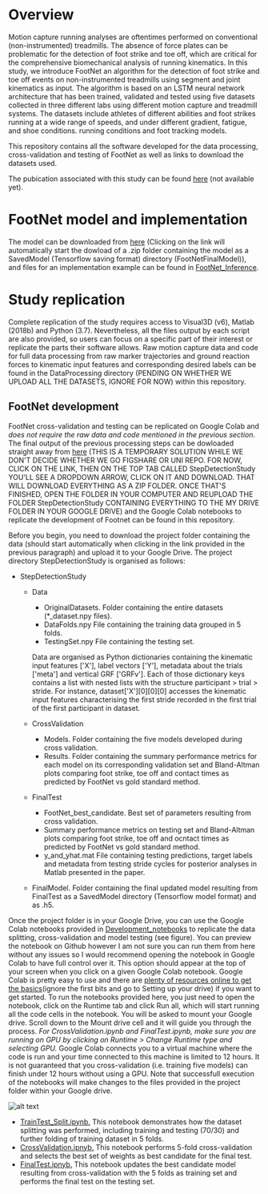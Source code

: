 # Overview

Motion capture running analyses are oftentimes performed on conventional (non-instrumented) treadmills. The absence of force plates can be problematic for the detection of foot strike and toe off, which are critical for the comprehensive biomechanical analysis of running kinematics. In this study, we introduce FootNet an algorithm for the detection of foot strike and toe off events on non-instrumented treadmills using segment and joint kinematics as input. The algorithm is based on an LSTM neural network architecture that has been trained, validated and tested using five datasets collected in three different labs using different motion capture and treadmill systems. The datasets include athletes of different abilities and foot strikes running at a wide range of speeds, and under different gradient, fatigue, and shoe conditions. running conditions and foot tracking models.

This repository contains all the software developed for the data processing, cross-validation and testing of FootNet as well as links to download the datasets used.

The pubication associated with this study can be found [here](link2pub) (not available yet).

# FootNet model and implementation

The model can be downloaded from [here](https://drive.google.com/uc?export=download&id=18y8RhQTH3d1Nqp-CWiM415suUZxqjj-9) (Clicking on the link will automatically start the dowload of a .zip folder containing the model as a SavedModel (Tensorflow saving format) directory (FootNetFinalModel)), and files for an implementation example can be found in [FootNet_Inference](https://github.com/adrianrivadulla/FootNet_Development/tree/main/FootNet_Inference).

# Study replication

Complete replication of the study requires access to Visual3D (v6), Matlab (2018b) and Python (3.7). Nevertheless, all the files output by each script are also provided, so users can focus on a specific part of their interest or replicate the parts their software allows. Raw motion capture data and code for full data processing from raw marker trajectories and ground reaction forces to kinematic input features and corresponding desired labels can be found in the DataProcessing directory (PENDING ON WHETHER WE UPLOAD ALL THE DATASETS, IGNORE FOR NOW) within this repository.

## FootNet development

FootNet cross-validation and testing can be replicated on Google Colab and *does not require the raw data and code mentioned in the previous section*. The final output of the previous processing steps can be dowloaded straight away from [here](https://drive.google.com/drive/folders/1MMpsXvz8-rDjTwwfOrp_k7zS_Om1gqLy?usp=sharing) (THIS IS A TEMPORARY SOLUTION WHILE WE DON'T DECIDE WHETHER WE GO FIGSHARE OR UNI REPO. FOR NOW, CLICK ON THE LINK, THEN ON THE TOP TAB CALLED StepDetectionStudy YOU'LL SEE A DROPDOWN ARROW, CLICK ON IT AND DOWNLOAD. THAT WILL DOWNLOAD EVERYTHING AS A ZIP FOLDER. ONCE THAT'S FINISHED, OPEN THE FOLDER IN YOUR COMPUTER AND REUPLOAD THE FOLDER StepDetectionStudy CONTAINING EVERYTHING TO THE MY DRIVE FOLDER IN YOUR GOOGLE DRIVE) and the Google Colab notebooks to replicate the development of Footnet can be found in this repository.

Before you begin, you need to download the project folder containing the data (should start automatically when clicking in the link provided in the previous paragraph)
and upload it to your Google Drive. The project directory StepDetectionStudy is organised as follows:

  - StepDetectionStudy
    - Data
      - OriginalDatasets. Folder containing the entire datasets (*_dataset.npy files).
      - DataFolds.npy File containing the training data grouped in 5 folds.
      - TestingSet.npy File containing the testing set.
      
      Data are organised as Python dictionaries containing the kinematic input features ['X'], label vectors ['Y'], metadata about the trials ['meta'] and vertical GRF ['GRFv']. Each of those dictionary keys contains a list with nested lists with the structure participant > trial > stride. For instance, dataset['X'][0][0][0] accesses the kinematic input features characterising the first stride recorded in the first trial of the first participant in dataset.
      
    - CrossValidation
      - Models. Folder containing the five models developed during cross validation.
      - Results. Folder containing the summary performance metrics for each model on its corresponding validation set and Bland-Altman plots comparing foot strike, toe off and contact times as predicted by FootNet vs gold standard method.
    - FinalTest
      - FootNet_best_candidate. Best set of parameters resulting from cross validation.
      - Summary performance metrics on testing set and Bland-Altman plots comparing foot strike, toe off and ocntact times as predicted by FootNet vs gold standard method.
      - y_and_yhat.mat File containing testing predictions, target labels and metadata from testing stride cycles for posterior analyses in Matlab presented in the paper.
    - FinalModel. Folder containing the final updated model resulting from FinalTest as a SavedModel directory (Tensorflow model format) and as .h5.

Once the project folder is in your Google Drive, you can use the Google Colab notebooks provided in [Development_notebooks](https://github.com/adrianrivadulla/FootNet_Development/tree/main/Development_notebooks) to replicate the data splitting, cross-validation and model testing (see figure). You can preview the notebook on Github however I am not sure you can run them from here without any issues so I would recommend opening the notebook in Google Colab to have full control over it. This option should appear at the top of your screen when you click on a given Google Colab notebook. Google Colab is pretty easy to use and there are [plenty of resources online to get the basics](https://towardsdatascience.com/getting-started-with-google-colab-f2fff97f594c)(ignore the first bits and go to Setting up your drive) if you want to get started. To run the notebooks provided here, you just need to open the notebook, click on the Runtime tab and click Run all, which will start running all the code cells in the notebook. You will be asked to mount your Google drive. Scroll down to the Mount drive cell and it will guide you through the process. *For CrossValidation.ipynb and FinalTest.ipynb, make sure you are running on GPU by clicking on Runtime > Change Runtime type and selecting GPU.* Google Colab connects you to a virtual machine where the code is run and your time connected to this machine is limited to 12 hours. It is not guaranteed that you cross-validation (i.e. training five models) can finish under 12 hours without using a GPU. Note that successfull execution of the notebooks will make changes to the files provided in the project folder within your Google drive.

![alt text](https://github.com/adrianrivadulla/FootNet_Development/blob/main/docs/img/data_flow.png?raw=true)

   - [TrainTest_Split.ipynb.](https://github.com/adrianrivadulla/FootNet_Development/blob/main/Development_notebooks/TrainTest_Split.ipynb) This notebook demonstrates how the dataset splitting was performed, including training and testing (70/30) and further folding of training dataset in 5 folds.
   - [CrossValidation.ipnyb.](https://github.com/adrianrivadulla/FootNet_Development/blob/main/Development_notebooks/StepDetection_CV.ipynb) This notebook performs 5-fold cross-validation and selects the best set of weights as best candidate for the final test.
   - [FinalTest.ipnyb.](https://github.com/adrianrivadulla/FootNet_Development/blob/main/Development_notebooks/StepDetection_FinalTest.ipynb) This notebook updates the best candidate model resulting from cross-validation with the 5 folds as training set and performs the final test on the testing set.
